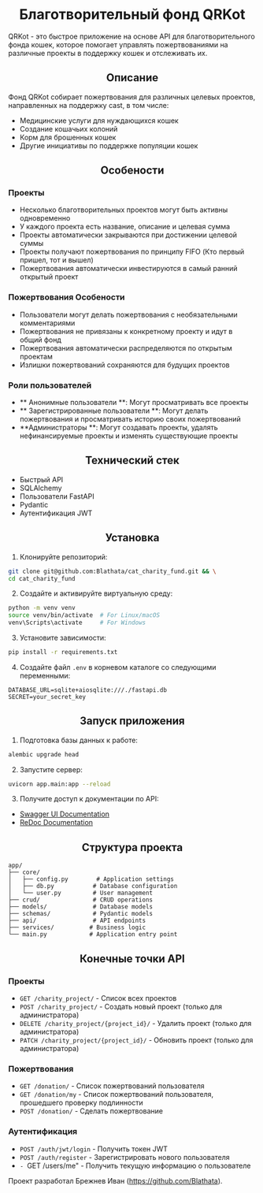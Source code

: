 <h1 align='center'> Благотворительный фонд  QRKot  </h1>

QRKot - это быстрое приложение на основе API для благотворительного фонда кошек, которое помогает управлять пожертвованиями на различные проекты в поддержку кошек и отслеживать их.


<h2 align='center'> Описание  </h2>

Фонд QRKot собирает пожертвования для различных целевых проектов, направленных на поддержку cast, в том числе:
- Медицинские услуги для нуждающихся кошек
- Создание кошачьих колоний
- Корм для брошенных кошек
- Другие инициативы по поддержке популяции кошек

<h2 align='center'> Особености  </h2>

### Проекты
- Несколько благотворительных проектов могут быть активны одновременно
- У каждого проекта есть название, описание и целевая сумма
- Проекты автоматически закрываются при достижении целевой суммы
- Проекты получают пожертвования по принципу FIFO (Кто первый пришел, тот и вышел)
- Пожертвования автоматически инвестируются в самый ранний открытый проект

### Пожертвования Особености

- Пользователи могут делать пожертвования с необязательными комментариями
- Пожертвования не привязаны к конкретному проекту и идут в общий фонд
- Пожертвования автоматически распределяются по открытым проектам
- Излишки пожертвований сохраняются для будущих проектов

### Роли пользователей

- ** Анонимные пользователи **: Могут просматривать все проекты
- ** Зарегистрированные пользователи **: Могут делать пожертвования и просматривать историю своих пожертвований
- **Администраторы **: Могут создавать проекты, удалять нефинансируемые проекты и изменять существующие проекты

<h2 align='center'> Технический стек  </h2>

- Быстрый API
- SQLAlchemy
- Пользователи FastAPI
- Pydantic
- Аутентификация JWT

 <h2 align='center'> Установка </h2>

1. Клонируйте репозиторий:
```bash
git clone git@github.com:Blathata/cat_charity_fund.git && \
cd cat_charity_fund
```

2. Создайте и активируйте виртуальную среду:
```bash
python -m venv venv
source venv/bin/activate  # For Linux/macOS
venv\Scripts\activate     # For Windows
```

3. Установите зависимости:
```bash
pip install -r requirements.txt
```

4. Создайте файл `.env` в корневом каталоге со следующими переменными:
```
DATABASE_URL=sqlite+aiosqlite:///./fastapi.db
SECRET=your_secret_key
```
<h2 align='center'> Запуск приложения  </h2>

1. Подготовка базы данных к работе:
```bash
alembic upgrade head
```

2. Запустите сервер:
```bash
uvicorn app.main:app --reload
```

3. Получите доступ к документации по API:
- [Swagger UI Documentation](http://localhost:8000/docs)
- [ReDoc Documentation](http://localhost:8000/redoc)

<h2 align='center'> Структура проекта  </h2>

```
app/
├── core/
│   ├── config.py        # Application settings
│   ├── db.py           # Database configuration
│   └── user.py         # User management
├── crud/               # CRUD operations
├── models/             # Database models
├── schemas/            # Pydantic models
├── api/                # API endpoints
├── services/          # Business logic
└── main.py            # Application entry point
```

<h2 align='center'> Конечные точки API  </h2>

### Проекты 

- `GET /charity_project/` - Список всех проектов
- `POST /charity_project/` -  Создать новый проект (только для администратора)
- `DELETE /charity_project/{project_id}/` - Удалить проект (только для администратора)
- `PATCH /charity_project/{project_id}/` -  Обновить проект (только для администратора)

### Пожертвования

- `GET /donation/` -  Список пожертвований пользователя
- `GET /donation/my` -  Список пожертвований пользователя, прошедшего проверку подлинности
- `POST /donation/` -  Сделать пожертвование

### Аутентификация

- `POST /auth/jwt/login` - Получить токен JWT
- `POST /auth/register` - Зарегистрировать нового пользователя
- `- `GET /users/me" - Получить текущую информацию о пользователе

Проект разработал Брежнев Иван (https://github.com/Blathata).